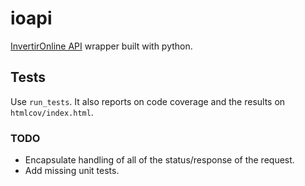 # ioapi
[InvertirOnline API](https://api.invertironline.com/Help) wrapper built with python.

## Tests

Use `run_tests`. It also reports on code coverage and the results on `htmlcov/index.html`.


### TODO

- Encapsulate handling of all of the status/response of the request.
- Add missing unit tests.
